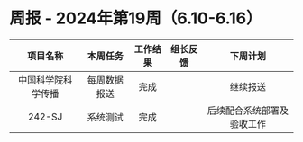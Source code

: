 
# 周报 - 2024年第19周（6.10-6.16）


|   项目名称    |  本周任务  | 工作结果 | 组长反馈 |     下周计划      |
| :-------: | :----: | :--: | :--: | :-----------: |
| 中国科学院科学传播 | 每周数据报送 |  完成  |      |     继续报送      |
|  242-SJ   |  系统测试  |  完成  |      | 后续配合系统部署及验收工作 |



